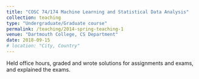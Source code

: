 ```yaml
---
title: "COSC 74/174 Machine Learning and Statistical Data Analysis"
collection: teaching
type: "Undergraduate/Graduate course"
permalink: /teaching/2014-spring-teaching-1
venue: "Dartmouth College, CS Department"
date: 2018-09-15
# location: "City, Country"
---
```


Held office hours, graded and wrote solutions for assignments and exams, and explained the exams.
